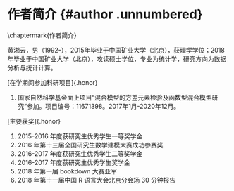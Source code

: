 
# 作者简介 {#author .unnumbered}
\chaptermark{作者简介}

黄湘云，男（1992-），2015年毕业于中国矿业大学（北京），获理学学位；2018年毕业于中国矿业大学（北京），攻读硕士学位，专业为统计学，研究方向为数据分析与统计计算。

<!-- [在学期间发表的学术论文]{.honor} -->

<!-- 1. XXX，唐跃刚，杨建业等. 泾源岩生泾性的飞行时间二次离子质谱研究. 中国矿业大学学报，2000,29(6)(EI收录) -->

[在学期间参加科研项目]{.honor}

1. 国家自然科学基金面上项目“混合模型的方差元素检验及函数型混合模型研究”参加。项目编号：11671398。2017年1月-2020年12月。

[主要获奖]{.honor}

1. 2015-2016 年度获研究生优秀学生一等奖学金
2. 2016 年第十三届全国研究生数学建模大赛成功参赛奖
3. 2016-2017 年度获研究生优秀学生二等奖学金
4. 2016-2017 年度获研究生优秀学生奖学金
5. 2018 年第一届 bookdown 大赛亚军
6. 2018 年第十一届中国 R 语言大会北京分会场 30 分钟报告

